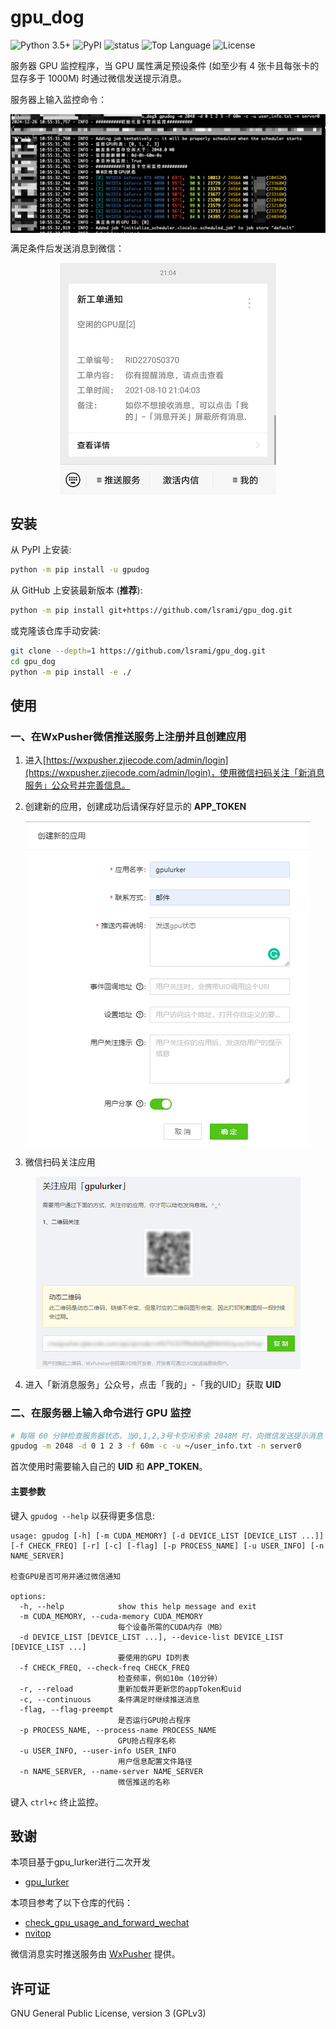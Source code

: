 # gpu_dog

![Python 3.5+](https://img.shields.io/badge/Python-3.5%2B-brightgreen.svg)
![PyPI](https://img.shields.io/pypi/v/gpulurker?label=PyPI)
![status](https://img.shields.io/pypi/status/gpulurker)
![Top Language](https://img.shields.io/github/languages/top/RenShuhuai-Andy/gpu_lurker?label=Python)
![License](https://img.shields.io/github/license/RenShuhuai-Andy/gpu_lurker?label=License)

服务器 GPU 监控程序，当 GPU 属性满足预设条件 (如至少有 4 张卡且每张卡的显存多于 1000M) 时通过微信发送提示消息。

服务器上输入监控命令：
<p align="center">
  <img align="middle" src="./figures/demo_term.png" alt="new_app"/>
</p>

满足条件后发送消息到微信：
<p align="center">
  <img align="middle" src="./figures/demo_wx.png" alt="new_app"/>
</p>

## 安装

从 PyPI 上安装:

```bash
python -m pip install -u gpudog
```

从 GitHub 上安装最新版本 (**推荐**):

```bash
python -m pip install git+https://github.com/lsrami/gpu_dog.git
```

或克隆该仓库手动安装:

```bash
git clone --depth=1 https://github.com/lsrami/gpu_dog.git
cd gpu_dog
python -m pip install -e ./
```

## 使用

### 一、在WxPusher微信推送服务上注册并且创建应用
1. 进入[https://wxpusher.zjiecode.com/admin/login](https://wxpusher.zjiecode.com/admin/login)，使用微信扫码关注「新消息服务」公众号并完善信息。

2. 创建新的应用，创建成功后请保存好显示的 **APP_TOKEN**
<p align="center">
  <img align="middle" src="./figures/new_app.png" alt="new_app"/>
</p>

3. 微信扫码关注应用
<p align="center">
  <img align="middle" src="./figures/subscribe.png" alt="subscribe"/>
</p>

4. 进入「新消息服务」公众号，点击「我的」-「我的UID」获取 **UID**


### 二、在服务器上输入命令进行 GPU 监控

```bash
# 每隔 60 分钟检查服务器状态，当0,1,2,3号卡空闲多余 2048M 时，向微信发送提示消息
gpudog -m 2048 -d 0 1 2 3 -f 60m -c -u ~/user_info.txt -n server0
```

首次使用时需要输入自己的 **UID** 和 **APP_TOKEN**。

#### 主要参数
键入 `gpudog --help` 以获得更多信息:
```
usage: gpudog [-h] [-m CUDA_MEMORY] [-d DEVICE_LIST [DEVICE_LIST ...]] [-f CHECK_FREQ] [-r] [-c] [-flag] [-p PROCESS_NAME] [-u USER_INFO] [-n NAME_SERVER]

检查GPU是否可用并通过微信通知

options:
  -h, --help            show this help message and exit
  -m CUDA_MEMORY, --cuda-memory CUDA_MEMORY
                        每个设备所需的CUDA内存（MB）
  -d DEVICE_LIST [DEVICE_LIST ...], --device-list DEVICE_LIST [DEVICE_LIST ...]
                        要使用的GPU ID列表
  -f CHECK_FREQ, --check-freq CHECK_FREQ
                        检查频率，例如10m（10分钟）
  -r, --reload          重新加载并更新您的appToken和uid
  -c, --continuous      条件满足时继续推送消息
  -flag, --flag-preempt
                        是否运行GPU抢占程序
  -p PROCESS_NAME, --process-name PROCESS_NAME
                        GPU抢占程序名称
  -u USER_INFO, --user-info USER_INFO
                        用户信息配置文件路径
  -n NAME_SERVER, --name-server NAME_SERVER
                        微信推送的名称
```

键入 `ctrl+c` 终止监控。


## 致谢
本项目基于gpu_lurker进行二次开发
- [gpu_lurker](https://github.com/RenShuhuai-Andy/gpu_lurker)

本项目参考了以下仓库的代码：
- [check_gpu_usage_and_forward_wechat](https://github.com/mzy97/check_gpu_usage_and_forward_wechat)
- [nvitop](https://github.com/XuehaiPan/nvitop)

微信消息实时推送服务由 [WxPusher](https://github.com/wxpusher/wxpusher-client) 提供。

## 许可证

GNU General Public License, version 3 (GPLv3)
